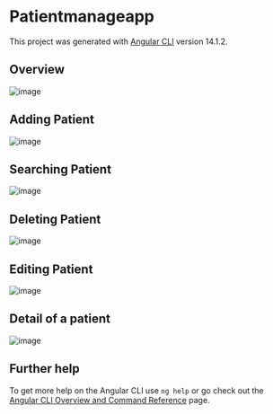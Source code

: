 # Patientmanageapp

This project was generated with [Angular CLI](https://github.com/angular/angular-cli) version 14.1.2.

## Overview

![image](https://user-images.githubusercontent.com/25501967/193693715-ebdb2dc4-3a45-4ba2-b2cf-d7fae5fe0f36.png)


## Adding Patient

![image](https://user-images.githubusercontent.com/25501967/193776962-60df13fe-8055-42c5-a35b-79bad27d7ece.png)


## Searching Patient

![image](https://user-images.githubusercontent.com/25501967/193692241-528cbdb5-2d71-41cc-9cd5-587ea7846a58.png)

## Deleting Patient

![image](https://user-images.githubusercontent.com/25501967/193692365-aba76891-1053-4804-b245-5f7130b7cef8.png)

## Editing Patient 

![image](https://user-images.githubusercontent.com/25501967/193777066-89f90dfb-a991-490b-a64c-bce3218ca7e6.png)

## Detail of a patient

![image](https://user-images.githubusercontent.com/25501967/193692615-e98945b4-b921-4dfd-a707-eb23573a8d14.png)



## Further help

To get more help on the Angular CLI use `ng help` or go check out the [Angular CLI Overview and Command Reference](https://angular.io/cli) page.
